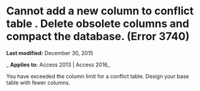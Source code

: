 
# Cannot add a new column to conflict table <name>. Delete obsolete columns and compact the database. (Error 3740)

 **Last modified:** December 30, 2015

 _ **Applies to:** Access 2013 | Access 2016_

You have exceeded the column limit for a conflict table. Design your base table with fewer columns.

